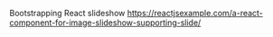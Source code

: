 Bootstrapping React slideshow
https://reactjsexample.com/a-react-component-for-image-slideshow-supporting-slide/
